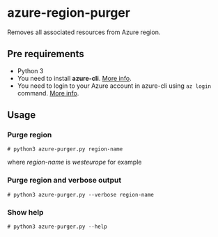 # azure-region-purger

Removes all associated resources from Azure region.

## Pre requirements
- Python 3
- You need to install **azure-cli**. [More info](https://docs.microsoft.com/en-us/cli/azure/install-azure-cli?view=azure-cli-latest).
- You need to login to your Azure account in azure-cli using `az login` command. [More info](https://docs.microsoft.com/cli/azure/reference-index#az-login).

## Usage
### Purge region
`# python3 azure-purger.py region-name` 

where *region-name* is *westeurope* for example

### Purge region and verbose output
`# python3 azure-purger.py --verbose region-name`

### Show help
`# python3 azure-purger.py --help`
